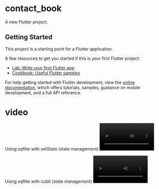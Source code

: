 # contact_book

A new Flutter project.

## Getting Started

This project is a starting point for a Flutter application.

A few resources to get you started if this is your first Flutter project:

- [Lab: Write your first Flutter app](https://docs.flutter.dev/get-started/codelab)
- [Cookbook: Useful Flutter samples](https://docs.flutter.dev/cookbook)

For help getting started with Flutter development, view the
[online documentation](https://docs.flutter.dev/), which offers tutorials,
samples, guidance on mobile development, and a full API reference.

# video
Using sqflite with setState (state management)
<video src='https://github.com/hammadfatma/contact_application/assets/97297539/8fbbf699-5239-4fda-9b18-bea94bb06687' width=180/>

Using sqflite with cubit (state management)
<video src='https://github.com/hammadfatma/contact_application/assets/97297539/23d4d088-16f9-4915-9ad8-03ce1cc54390' width=180/>
